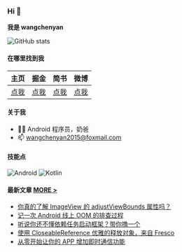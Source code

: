 ### Hi 👋
**我是 wangchenyan**

![GitHub stats](https://github-readme-stats.vercel.app/api?username=wangchenyan&show_icons=true&bg_color=F0F7FF&title_color=1989FA&text_color=3E4B5C&icon_color=3E4B5C&locale=cn)

#### 在哪里找到我

| 主页 | 掘金 | 简书 | 微博 |
| :-: | :-: | :-: | :-: |
| [点我](http://wangchenyan.top/) | [点我](https://juejin.cn/user/2313028193754168) | [点我](https://www.jianshu.com/u/3231579893ac) | [点我](https://weibo.com/u/2671190123) |

#### 关于我

- 🙋🏻 Android 程序员，奶爸
- 📫 wangchenyan2015@foxmail.com

#### 技能点

![Android](https://img.shields.io/badge/Android-3DDC84?style=for-the-badge&logo=android&logoColor=white)
![Kotlin](https://img.shields.io/badge/Kotlin-0095D5?&style=for-the-badge&logo=kotlin&logoColor=white)

#### 最新文章 [MORE >](https://juejin.cn/user/2313028193754168/posts)

<!-- BLOG-POST-LIST:START -->
- [你真的了解 ImageView 的 adjustViewBounds 属性吗？](https://juejin.cn/post/7213252349560668216)
- [记一次 Android 线上 OOM 的排查过程](https://juejin.cn/post/7055644963706503204)
- [听说你还不懂依赖任务启动框架？带你撸一个](https://juejin.cn/post/7042201901399539748)
- [使用 CloseableReference 优雅的释放对象，来自 Fresco](https://juejin.cn/post/7026540580788240415)
- [从零开始让你的 APP 增加即时通信功能](https://juejin.cn/post/6997671811026518030)
<!-- BLOG-POST-LIST:END -->
